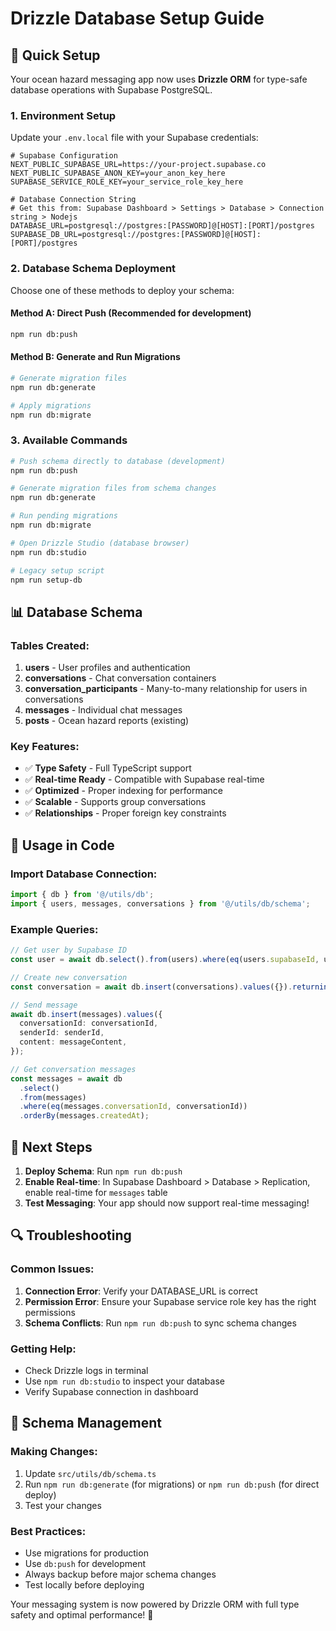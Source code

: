 # Drizzle Database Setup Guide

## 🚀 Quick Setup

Your ocean hazard messaging app now uses **Drizzle ORM** for type-safe database operations with Supabase PostgreSQL.

### 1. Environment Setup

Update your `.env.local` file with your Supabase credentials:

```env
# Supabase Configuration
NEXT_PUBLIC_SUPABASE_URL=https://your-project.supabase.co
NEXT_PUBLIC_SUPABASE_ANON_KEY=your_anon_key_here
SUPABASE_SERVICE_ROLE_KEY=your_service_role_key_here

# Database Connection String
# Get this from: Supabase Dashboard > Settings > Database > Connection string > Nodejs
DATABASE_URL=postgresql://postgres:[PASSWORD]@[HOST]:[PORT]/postgres
SUPABASE_DB_URL=postgresql://postgres:[PASSWORD]@[HOST]:[PORT]/postgres
```

### 2. Database Schema Deployment

Choose one of these methods to deploy your schema:

#### Method A: Direct Push (Recommended for development)
```bash
npm run db:push
```

#### Method B: Generate and Run Migrations
```bash
# Generate migration files
npm run db:generate

# Apply migrations
npm run db:migrate
```

### 3. Available Commands

```bash
# Push schema directly to database (development)
npm run db:push

# Generate migration files from schema changes
npm run db:generate

# Run pending migrations
npm run db:migrate

# Open Drizzle Studio (database browser)
npm run db:studio

# Legacy setup script
npm run setup-db
```

## 📊 Database Schema

### Tables Created:

1. **users** - User profiles and authentication
2. **conversations** - Chat conversation containers
3. **conversation_participants** - Many-to-many relationship for users in conversations
4. **messages** - Individual chat messages
5. **posts** - Ocean hazard reports (existing)

### Key Features:

- ✅ **Type Safety** - Full TypeScript support
- ✅ **Real-time Ready** - Compatible with Supabase real-time
- ✅ **Optimized** - Proper indexing for performance
- ✅ **Scalable** - Supports group conversations
- ✅ **Relationships** - Proper foreign key constraints

## 🔧 Usage in Code

### Import Database Connection:
```typescript
import { db } from '@/utils/db';
import { users, messages, conversations } from '@/utils/db/schema';
```

### Example Queries:

```typescript
// Get user by Supabase ID
const user = await db.select().from(users).where(eq(users.supabaseId, userId));

// Create new conversation
const conversation = await db.insert(conversations).values({}).returning();

// Send message
await db.insert(messages).values({
  conversationId: conversationId,
  senderId: senderId,
  content: messageContent,
});

// Get conversation messages
const messages = await db
  .select()
  .from(messages)
  .where(eq(messages.conversationId, conversationId))
  .orderBy(messages.createdAt);
```

## 🎯 Next Steps

1. **Deploy Schema**: Run `npm run db:push`
2. **Enable Real-time**: In Supabase Dashboard > Database > Replication, enable real-time for `messages` table
3. **Test Messaging**: Your app should now support real-time messaging!

## 🔍 Troubleshooting

### Common Issues:

1. **Connection Error**: Verify your DATABASE_URL is correct
2. **Permission Error**: Ensure your Supabase service role key has the right permissions
3. **Schema Conflicts**: Run `npm run db:push` to sync schema changes

### Getting Help:

- Check Drizzle logs in terminal
- Use `npm run db:studio` to inspect your database
- Verify Supabase connection in dashboard

## 📝 Schema Management

### Making Changes:

1. Update `src/utils/db/schema.ts`
2. Run `npm run db:generate` (for migrations) or `npm run db:push` (for direct deploy)
3. Test your changes

### Best Practices:

- Use migrations for production
- Use `db:push` for development
- Always backup before major schema changes
- Test locally before deploying

Your messaging system is now powered by Drizzle ORM with full type safety and optimal performance! 🎉
